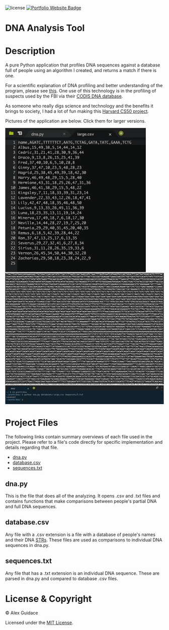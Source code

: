 ![license](https://img.shields.io/badge/license-MIT-brightgreen?style=flat-square)
<a href="https://alexguidace.github.io/">
    <img alt="Portfolio Website Badge" src="https://img.shields.io/badge/Portfolio-alexguidace.github.io-brightgreen?style=flat-square">
</a>

# **DNA Analysis Tool**

# Description
A pure Python application that profiles DNA sequences against a database full of people using an algorithm I created, and returns a match if there is one.

For a scientific explanation of DNA profiling and better understanding of the program, please see [this](https://cs50.harvard.edu/x/2020/psets/6/dna/#background). One use of this technology is in the profiling of suspects used by the FBI via their [CODIS DNA database](https://www.fbi.gov/services/laboratory/biometric-analysis/codis/codis-and-ndis-fact-sheet).

As someone who really digs science and technology and the benefits it brings to society, I had a lot of fun making this [Harvard CS50 project](https://cs50.harvard.edu/x/2020/psets/6/dna/).

Pictures of the application are below. Click them for larger versions.

<img src="images/STR_Database.png">
<img src="images/DNA_Sequence.png">
<img src="images/Terminal_Output.png">

#

# Project Files
The following links contain summary overviews of each file used in the project. Please refer to a file's code directly for specific implementation and details regarding that file.

* [dna.py](#dnapy)
* [database.csv](#databasecsv)
* [sequences.txt](#sequencestxt)

## dna.py
This is the file that does all of the analyzing. It opens .csv and .txt files and contains functions that make comparisons between people's partial DNA and full DNA sequences.

## database.csv
Any file with a .csv extension is a file with a database of people's names and their DNA [STRs](https://cs50.harvard.edu/x/2020/psets/6/dna/#background). These files are used as comparisons to individual DNA sequences in dna.py.

## sequences.txt
Any file that has a .txt extension is an individual DNA sequence. These are parsed in dna.py and compared to database .csv files.

# License & Copyright
© Alex Guidace

Licensed under the [MIT License](License).
